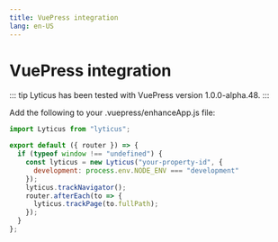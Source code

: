 ```yaml
---
title: VuePress integration
lang: en-US
---
```


# VuePress integration

::: tip
Lyticus has been tested with VuePress version 1.0.0-alpha.48.
:::

Add the following to your .vuepress/enhanceApp.js file:

```javascript
import Lyticus from "lyticus";

export default ({ router }) => {
  if (typeof window !== "undefined") {
    const lyticus = new Lyticus("your-property-id", {
      development: process.env.NODE_ENV === "development"
    });
    lyticus.trackNavigator();
    router.afterEach(to => {
      lyticus.trackPage(to.fullPath);
    });
  }
};
```
